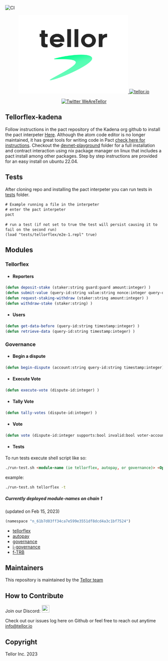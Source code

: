 ![CI](https://github.com/tellor-io/Tellorflex-kadena/actions/workflows/pact.yaml/badge.svg)
<p align="center">
  <a href='https://www.tellor.io/'>
    <img src= 'https://raw.githubusercontent.com/tellor-io/TellorBrandMaterials/master/Swoosh%20and%20wordmark%20legacy/SwooshWordmarkLegacy.png' width="350" height="250" alt='tellor.io' />
    <img src= 'https://camo.githubusercontent.com/637425cb3d78e55411a0b3cb9ee5684b3a0cbd6d8dc8342c722268f5e4f8b346/68747470733a2f2f692e696d6775722e636f6d2f62415a464147462e706e67' width="250" height="200" alt='tellor.io' />

  </a>
</p>

<p align="center">
  <a href='https://twitter.com/WeAreTellor'>
    <img src= 'https://img.shields.io/twitter/url/http/shields.io.svg?style=social' alt='Twitter WeAreTellor' />
  </a>
</p>

## Tellorflex-kadena <a name="sample"> </a>

Follow instructions in the pact repository of the Kadena org github to install the pact interpeter [Here](https://github.com/kadena-io/pact#installing-pact). Although the atom code editor is no longer maintained, it has great tools for writing code in Pact [check here for instructions](https://github.com/kadena-io/pact#atom). Checkout the [devnet-playground](./devnet-playground) folder for a full installation and contract interaction using nix package manager on linux that includes a pact install among other packages.  Step by step instructions are provided for an easy install on ubuntu 22.04. 

## Tests
After cloning repo and installing the pact interpeter you can run tests in [tests](./tests) folder. 
```cli
# Example running a file in the interpeter
# enter the pact interpeter
pact

# run a test (if not set to true the test will persist causing it to fail on the second run)
(load "tests/tellorflex/e2e-1.repl" true)
```

## Modules

### Tellorflex
- #### Reporters
```lisp
(defun deposit-stake (staker:string guard:guard amount:integer) )
(defun submit-value (query-id:string value:string nonce:integer query-data:string staker:string) )
(defun request-staking-withdraw (staker:string amount:integer) )
(defun withdraw-stake (staker:string) )
```
- #### Users
```lisp
(defun get-data-before (query-id:string timestamp:integer) )
(defun retrieve-data (query-id:string timestamp:integer) )
```
### Governance
- #### Begin a dispute
```lisp
(defun begin-dispute (account:string query-id:string timestamp:integer) )
```
- #### Execute Vote
```lisp
(defun execute-vote (dispute-id:integer) )
```
- #### Tally Vote
```lisp
(defun tally-votes (dispute-id:integer) )
```
- #### Vote
```lisp
(defun vote (dispute-id:integer supports:bool invalid:bool voter-account:string) )
```
- #### Tests
To run tests execute shell script like so:

```md
./run-test.sh <module-name (ie tellorflex, autopay, or governance)> <Optional flag: --show-trace>
```
example:
```sh
./run-test.sh tellorflex -t
```
##### Currently deployed module-names on chain 1 
(updated on Feb 15, 2023)
```lisp
(namespace "n_61b7d03ff34ca7e599e3551df8dcd4a3c1bf7524")
```
* [tellorflex](https://balance.chainweb.com/modules.html?server=api.testnet.chainweb.com&module=n_61b7d03ff34ca7e599e3551df8dcd4a3c1bf7524.tellorflex&chain=1)
* [autopay](https://balance.chainweb.com/modules.html?server=api.testnet.chainweb.com&module=n_61b7d03ff34ca7e599e3551df8dcd4a3c1bf7524.autopay&chain=1)
* [governance](https://balance.chainweb.com/modules.html?server=api.testnet.chainweb.com&module=n_61b7d03ff34ca7e599e3551df8dcd4a3c1bf7524.governance&chain=1)
* [i-governance](https://balance.chainweb.com/modules.html?server=api.testnet.chainweb.com&module=n_61b7d03ff34ca7e599e3551df8dcd4a3c1bf7524.i-governance&chain=1)
* [f-TRB](https://balance.chainweb.com/modules.html?server=api.testnet.chainweb.com&module=n_61b7d03ff34ca7e599e3551df8dcd4a3c1bf7524.f-TRB&chain=1)

## Maintainers <a name="maintainers"> </a>
This repository is maintained by the [Tellor team](https://github.com/orgs/tellor-io/people)


## How to Contribute<a name="how2contribute"> </a>  
Join our Discord:
[<img src="https://github.com/tellor-io/tellorX/blob/main/public/discord.png" width="24" height="24">](https://discord.com/invite/n7drGjh)

Check out our issues log here on Github or feel free to reach out anytime [info@tellor.io](mailto:info@tellor.io)

## Copyright

Tellor Inc. 2023
